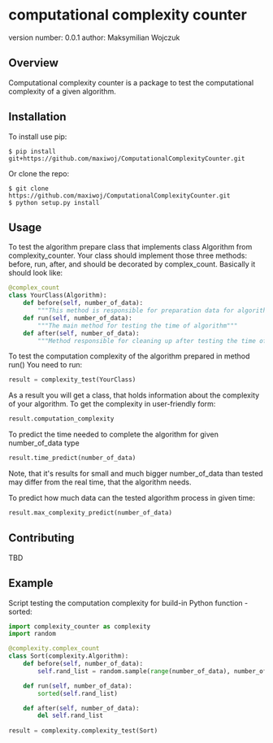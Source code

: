 computational complexity counter
===============================

version number: 0.0.1
author: Maksymilian Wojczuk

Overview
--------

Computational complexity counter is a package to test the computational complexity of a given algorithm.

Installation
--------------------

To install use pip:

    $ pip install git+https://github.com/maxiwoj/ComputationalComplexityCounter.git


Or clone the repo:

    $ git clone https://github.com/maxiwoj/ComputationalComplexityCounter.git
    $ python setup.py install
    
Usage
--------------------
To test the algorithm prepare class that implements class Algorithm from complexity_counter. Your class should implement those three methods: before, run, after, and should be decorated by complex_count. Basically it should look like: 

```python
@complex_count
class YourClass(Algorithm):
    def before(self, number_of_data):
        """This method is responsible for preparation data for algorithm to test"""
    def run(self, number_of_data):
        """The main method for testing the time of algorithm"""
    def after(self, number_of_data):
        """Method responsible for cleaning up after testing the time of the algorithm"""
```

To test the computation complexity of the algorithm prepared in method run() You need to run:

```python
result = complexity_test(YourClass)
```
    
As a result you will get a class, that holds information about the complexity of your algorithm.
To get the complexity in user-friendly form:
```python
result.computation_complexity
```
To predict the time needed to complete the algorithm for given number_of_data type
```python
result.time_predict(number_of_data)
```
Note, that it's results for small and much bigger number_of_data than tested
may differ from the real time, that the algorithm needs.

To predict how much data can the tested algorithm process in given time:
 ```python
result.max_complexity_predict(number_of_data)
 ```


Contributing
------------

TBD

Example
-------

Script testing the computation complexity for build-in Python function - sorted:

```python
import complexity_counter as complexity
import random

@complexity.complex_count
class Sort(complexity.Algorithm):
    def before(self, number_of_data):
        self.rand_list = random.sample(range(number_of_data), number_of_data)

    def run(self, number_of_data):
        sorted(self.rand_list)

    def after(self, number_of_data):
        del self.rand_list
        
result = complexity.complexity_test(Sort)
```
